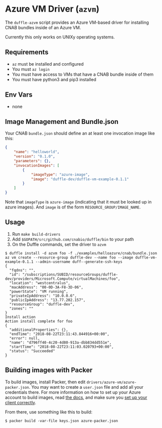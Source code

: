 # Azure VM Driver (`azvm`)

The `duffle-azvm` script provides an Azure VM-based driver for installing CNAB bundles inside of an Azure VM.

Currently this only works on UNIXy operating systems.

## Requirements

- `az` must be installed and configured
- You must `az login`
- You must have access to VMs that have a CNAB bundle inside of them
- You must have python3 and pip3 installed

## Env Vars

- none

## Image Management and Bundle.json

Your CNAB `bundle.json` should define an at least one invocation image like this:

```json
{
    "name": "helloworld",
    "version": "0.1.0",
    "parameters": {},
    "invocationImages": [
        {
            "imageType": "azure-image",
            "image": "duffle-dev/duffle-vm-example-0.1.1"
        }
    ]
}
```

Note that `imageType` is `azure-image` (indicating that it must be looked up in azure images). And `image` is of the form `RESOURCE_GROUP/IMAGE_NAME`.

## Usage

1. Run `make build-drivers`
2. Add `$GOPATH/src/github.com/cnabio/duffle/bin` to your path
3. On the Duffle commands, set the driver to `azvm`

```console
$ duffle install -d azvm foo -f ./examples/helloazure/cnab/bundle.json
az vm create --resource-group duffle-dev --name foo --image duffle-vm-example-0.1.1 --admin-username duff--generate-ssh-keys
{
  "fqdns": "",
  "id": "/subscriptions/SUBID/resourceGroups/duffle-dev/providers/Microsoft.Compute/virtualMachines/foo",
  "location": "westcentralus",
  "macAddress": "00-0D-3A-F8-3D-06",
  "powerState": "VM running",
  "privateIpAddress": "10.0.0.6",
  "publicIpAddress": "13.77.202.157",
  "resourceGroup": "duffle-dev",
  "zones": ""
}
Install action
Action install complete for foo
{
  "additionalProperties": {},
  "endTime": "2018-08-22T23:11:43.844916+00:00",
  "error": null,
  "name": "d796ff40-4c20-4d80-913a-dbb834dd551e",
  "startTime": "2018-08-22T23:11:03.020793+00:00",
  "status": "Succeeded"
}
```

## Building images with Packer

To build images, install Packer, then edit `drivers/azure-vm/azure-packer.json`. You may want to create a `user.json` file and add all your credentials there. For more information on how to set up your Azure account to build images, read [the docs](https://www.packer.io/docs/builders/azure.html), and make sure you [set up your client correctly](https://www.packer.io/docs/builders/azure-setup.html).

From there, use something like this to build:

```console
$ packer build -var-file keys.json azure-packer.json
```
